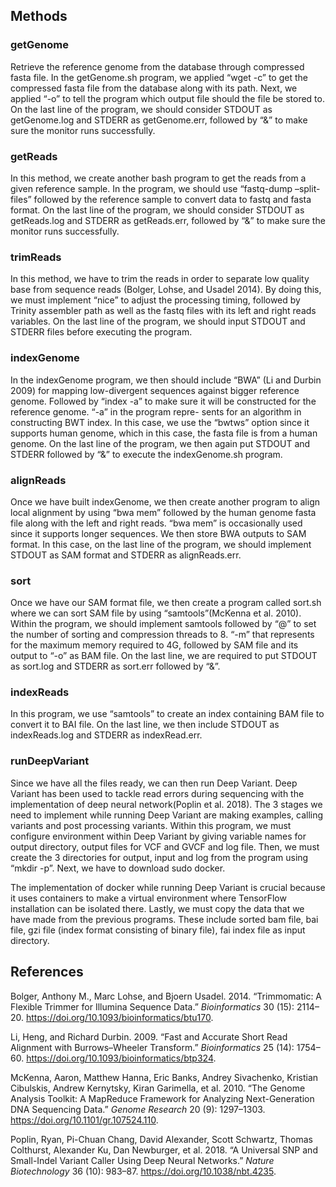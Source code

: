 ## Methods

### getGenome

Retrieve the reference genome from the database through compressed fasta
file. In the getGenome.sh program, we applied “wget -c” to get the
compressed fasta file from the database along with its path. Next, we
applied “-o” to tell the program which output file should the file be
stored to. On the last line of the program, we should consider STDOUT as
getGenome.log and STDERR as getGenome.err, followed by “&” to make sure
the monitor runs successfully.

### getReads

In this method, we create another bash program to get the reads from a
given reference sample. In the program, we should use “fastq-dump
–split-files” followed by the reference sample to convert data to
fastq and fasta format. On the last line of the program, we should
consider STDOUT as getReads.log and STDERR as getReads.err, followed by
“&” to make sure the monitor runs successfully.

### trimReads

In this method, we have to trim the reads in order to separate low
quality base from sequence reads (Bolger, Lohse, and Usadel 2014). By
doing this, we must implement “nice” to adjust the processing timing,
followed by Trinity assembler path as well as the fastq files with its
left and right reads variables. On the last line of the program, we
should input STDOUT and STDERR files before executing the program.

### indexGenome

In the indexGenome program, we then should include “BWA” (Li and Durbin
2009) for mapping low-divergent sequences against bigger reference
genome. Followed by “index -a” to make sure it will be constructed for
the reference genome. “-a” in the program repre- sents for an algorithm
in constructing BWT index. In this case, we use the “bwtws” option since
it supports human genome, which in this case, the fasta file is from a
human genome. On the last line of the program, we then again put STDOUT
and STDERR followed by “&” to execute the indexGenome.sh program.

### alignReads

Once we have built indexGenome, we then create another program to align
local alignment by using “bwa mem” followed by the human genome fasta
file along with the left and right reads. “bwa mem” is occasionally used
since it supports longer sequences. We then store BWA outputs to SAM
format. In this case, on the last line of the program, we should
implement STDOUT as SAM format and STDERR as alignReads.err.

### sort

Once we have our SAM format file, we then create a program called
sort.sh where we can sort SAM file by using “samtools”(McKenna et al.
2010). Within the program, we should implement samtools followed by “@”
to set the number of sorting and compression threads to 8. “-m” that
represents for the maximum memory required to 4G, followed by SAM file
and its output to “-o” as BAM file. On the last line, we are required to
put STDOUT as sort.log and STDERR as sort.err followed by “&”.

### indexReads

In this program, we use “samtools” to create an index containing BAM
file to convert it to BAI file. On the last line, we then include STDOUT
as indexReads.log and STDERR as indexRead.err.

### runDeepVariant

Since we have all the files ready, we can then run Deep Variant. Deep
Variant has been used to tackle read errors during sequencing with the
implementation of deep neural network(Poplin et al. 2018). The 3 stages
we need to implement while running Deep Variant are making examples,
calling variants and post processing variants. Within this program, we
must configure environment within Deep Variant by giving variable names
for output directory, output files for VCF and GVCF and log file. Then,
we must create the 3 directories for output, input and log from the
program using “mkdir -p”. Next, we have to download sudo docker.

The implementation of docker while running Deep Variant is crucial
because it uses containers to make a virtual environment where
TensorFlow installation can be isolated there. Lastly, we must copy the
data that we have made from the previous programs. These include sorted
bam file, bai file, gzi file (index format consisting of binary file),
fai index file as input directory.

## References

<div id="refs" class="references">

<div id="ref-TRIM">

Bolger, Anthony M., Marc Lohse, and Bjoern Usadel. 2014. “Trimmomatic: A
Flexible Trimmer for Illumina Sequence Data.” *Bioinformatics* 30 (15):
2114–20. <https://doi.org/10.1093/bioinformatics/btu170>.

</div>

<div id="ref-BWA">

Li, Heng, and Richard Durbin. 2009. “Fast and Accurate Short Read
Alignment with Burrows–Wheeler Transform.” *Bioinformatics* 25 (14):
1754–60. <https://doi.org/10.1093/bioinformatics/btp324>.

</div>

<div id="ref-GATK">

McKenna, Aaron, Matthew Hanna, Eric Banks, Andrey Sivachenko, Kristian
Cibulskis, Andrew Kernytsky, Kiran Garimella, et al. 2010. “The Genome
Analysis Toolkit: A MapReduce Framework for Analyzing Next-Generation
DNA Sequencing Data.” *Genome Research* 20 (9): 1297–1303.
<https://doi.org/10.1101/gr.107524.110>.

</div>

<div id="ref-DNN">

Poplin, Ryan, Pi-Chuan Chang, David Alexander, Scott Schwartz, Thomas
Colthurst, Alexander Ku, Dan Newburger, et al. 2018. “A Universal SNP
and Small-Indel Variant Caller Using Deep Neural Networks.” *Nature
Biotechnology* 36 (10): 983–87. <https://doi.org/10.1038/nbt.4235>.

</div>

</div>
